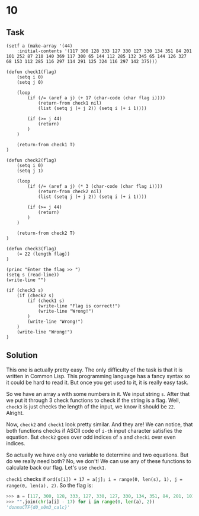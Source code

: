 # 10

## Task

```Lisp
(setf a (make-array '(44)
    :initial-contents '(117 300 128 333 127 330 127 330 134 351 84 201 101 252 87 210 140 369 117 300 65 144 112 285 132 345 65 144 126 327 68 153 112 285 116 297 114 291 125 324 116 297 142 375)))

(defun check1(flag)
    (setq i 0)
    (setq j 0)
    
    (loop
        (if (/= (aref a j) (+ 17 (char-code (char flag i))))
            (return-from check1 nil)
            (list (setq j (+ j 2)) (setq i (+ i 1))))
            
        (if (>= j 44)
            (return)
        )
    )
    
    (return-from check1 T)
)

(defun check2(flag)
    (setq i 0)
    (setq j 1)
    
    (loop
        (if (/= (aref a j) (* 3 (char-code (char flag i))))
            (return-from check2 nil)
            (list (setq j (+ j 2)) (setq i (+ i 1))))
        
        (if (>= j 44)
            (return)
        )
    )
    
    (return-from check2 T)
)

(defun check3(flag)
    (= 22 (length flag))
)

(princ "Enter the flag >> ")
(setq s (read-line))
(write-line "")

(if (check3 s)
    (if (check2 s)
        (if (check1 s)
            (write-line "Flag is correct!")
            (write-line "Wrong!")
        )
        (write-line "Wrong!")
    )
    (write-line "Wrong!")
)
```

## Solution

This one is actually pretty easy. The only difficulty of the task is that it is written in Common Lisp. This programming language has a fancy syntax so it could be hard to read it. But once you get used to it, it is really easy task.

So we have an array `a` with some numbers in it. We input string `s`. After that we put it through 3 check functions to check if the string is a flag. Well, `check3` is just checks the length of the input, we know it should be `22`. Alright.

Now, `check2` and `check1` look pretty similar. And they are! We can notice, that both functions checks if ASCII code of `i-th` input character satisfies the equation. But `check2` goes over odd indices of `a` and `check1` over even indices.

So actually we have only one variable to determine and two equations. But do we really need both? No, we don't! We can use any of these functions to calculate back our flag. Let's use `check1`.

`check1` checks if `ord(s[i]) + 17 = a[j]; i = range(0, len(s), 1), j = range(0, len(a), 2)`. So the flag is:

```Python
>>> a = [117, 300, 128, 333, 127, 330, 127, 330, 134, 351, 84, 201, 101, 252, 87, 210, 140, 369, 117, 300, 65, 144, 112, 285, 132, 345, 65, 144, 126, 327, 68, 153, 112, 285, 116, 297, 114, 291, 125, 324, 116, 297, 142, 375]
>>> "".join(chr(a[i] - 17) for i in range(0, len(a), 2))
'donnuCTF{d0_s0m3_calc}'
```